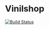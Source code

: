 # Vinilshop
[![Build Status](https://travis-ci.org/robertoamadeuneto/vinilshop.svg?branch=master)](https://travis-ci.org/robertoamadeuneto/vinilshop)
